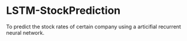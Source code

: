 # LSTM-StockPrediction
To predict the stock rates of certain company using a articifial recurrent neural network.
